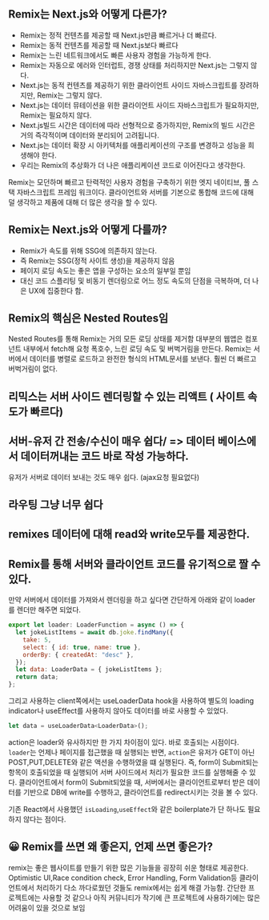 ## Remix는 Next.js와 어떻게 다른가?

- Remix는 정적 컨텐츠를 제공할 때 Next.js만큼 빠르거나 더 빠르다.
- Remix는 동적 컨텐츠를 제공할 때 Next.js보다 빠르다
- Remix는 느린 네트워크에서도 빠른 사용자 경험을 가능하게 한다.
- Remix는 자동으로 에러와 인터럽트, 경쟁 상태를 처리하지만 Next.js는 그렇지 않다.
- Next.js는 동적 컨텐츠를 제공하기 위한 클라이언트 사이드 자바스크립트를 장려하지만, Remix는 그렇지 않다.
- Next.js는 데이터 뮤테이션을 위한 클라이언트 사이드 자바스크립트가 필요하지만, Remix는 필요하지 않다.
- Next.js빌드 시간은 데이터에 따라 선형적으로 증가하지만, Remix의 빌드 시간은 거의 즉각적이며 데이터와 분리되어 고려됩니다.
- Next.js는 데이터 확장 시 아키텍처를 애플리케이션의 구조를 변경하고 성능을 희생해야 한다.
- 우리는 Remix의 추상화가 더 나은 애플리케이션 코드로 이어진다고 생각한다.

Remix는 모던하며 빠르고 탄력적인 사용자 경험을 구축하기 위한 엣지 네이티브, 풀 스택 자바스크립트 프레임 워크이다. 클라이언트와 서버를 기본으로 통합해 코드에 대해 덜 생각하고 제품에 대해 더 많은 생각을 할 수 있다.

## Remix는 Next.js와 어떻게 다를까?

- Remix가 속도를 위해 SSG에 의존하지 않는다.
- 즉 Remix는 SSG(정적 사이트 생성)을 제공하지 않음
- 페이지 로딩 속도는 좋은 앱을 구성하는 요소의 일부일 뿐임
- 대신 코드 스플리팅 및 비동기 렌더링으로 어느 정도 속도의 단점을 극복하며, 더 나은 UX에 집중한다 함.

## Remix의 핵심은 Nested Routes임

Nested Routes를 통해 Remix는 거의 모든 로딩 상태를 제거함
대부분의 웹앱은 컴포넌트 내부에서 fetch해 요청 폭호수, 느린 로딩 속도 및 버벅거림을 만든다.
Remix는 서버에서 데이터를 병렬로 로드하고 완전한 형식의 HTML문서를 보낸다. 훨씬 더 빠르고 버벅거림이 없다.

## 리믹스는 서버 사이드 렌더링할 수 있는 리액트 ( 사이트 속도가 빠르다)

## 서버-유저 간 전송/수신이 매우 쉽다/ => 데이터 베이스에서 데이터꺼내는 코드 바로 작성 가능하다.

유저가 서버로 데이터 보내는 것도 매우 쉽다. (ajax요청 필요없다)

## 라우팅 그냥 너무 쉽다

## remixes 데이터에 대해 read와 write모두를 제공한다.

## Remix를 통해 서버와 클라이언트 코드를 유기적으로 짤 수 있다.

만약 서버에서 데이터를 가져와서 렌더링을 하고 싶다면 간단하게 아래와 같이 loader를 렌더만 해주면 되었다.

```js
export let loader: LoaderFunction = async () => {
  let jokeListItems = await db.joke.findMany({
    take: 5,
    select: { id: true, name: true },
    orderBy: { createdAt: "desc" },
  });
  let data: LoaderData = { jokeListItems };
  return data;
};
```

그리고 사용하는 client쪽에서는 useLoaderData hook을 사용하여 별도의 loading indicator나 useEffect를 사용하지 않아도 데이터를 바로 사용할 수 있었다.

```js
let data = useLoaderData<LoaderData>();
```

action은 loader와 유사하지만 한 가지 차이점이 있다. 바로 호출되는 시점이다. `loader`는 언제나 페이지를 접근했을 때 실행되는 반면,
`action`은 유저가 GET이 아닌 POST,PUT,DELETE와 같은 액션을 수행하였을 떄 실행된다.
즉, form이 Submit되는 항목이 호출되었을 때 실행되어 서버 사이드에서 처리가 필요한 코드를 실행해줄 수 있다.
클라이언트에서 form이 Submit되었을 때, 서버에서는 클라이언트로부터 받은 데이터를 기반으로 DB에 write를 수행하고, 클라이언트를 redirect시키는 것을 볼 수 있다.

기존 React에서 사용했던 `isLoading`,`useEffect`와 같은 boilerplate가 단 하나도 필요하지 않다는 점이다.

## 😀 Remix를 쓰면 왜 좋은지, 언제 쓰면 좋은가?

remix는 좋은 웹사이트를 만들기 위한 많은 기능들을 굉장히 쉬운 형태로 제공한다.
Optimistic UI,Race condition check, Error Handling, Form Validation등 클라이언트에서 처리하기 다소 까다로웠던 것들도
remix에서는 쉽게 해결 가능함.
간단한 프로젝트에는 사용할 것 같으나 아직 커뮤니티가 작기에 큰 프로젝트에 사용하기에는 많은 어려움이 있을 것으로 보임
